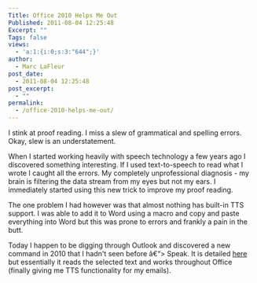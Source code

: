 ```yaml
---
Title: Office 2010 Helps Me Out
Published: 2011-08-04 12:25:48
Excerpt: ""
Tags: false
views:
  - 'a:1:{i:0;s:3:"644";}'
author:
  - Marc LaFleur
post_date:
  - 2011-08-04 12:25:48
post_excerpt:
  - ""
permalink:
  - /office-2010-helps-me-out/
---
```

I stink at proof reading. I miss a slew of grammatical and spelling errors. Okay, slew is an understatement.

When I started working heavily with speech technology a few years ago I discovered something interesting. If I used text-to-speech to read what I wrote I caught all the errors. My completely unprofessional diagnosis - my brain is filtering the data stream from my eyes but not my ears. I immediately started using this new trick to improve my proof reading.

The one problem I had however was that almost nothing has built-in TTS support. I was able to add it to Word using a macro and copy and paste everything into Word but this was prone to errors and frankly a pain in the butt.

Today I happen to be digging through Outlook and discovered a new command in 2010 that I hadn't seen before â€“&gt; Speak. It is detailed <a href="http://office.microsoft.com/en-us/word-help/using-the-speak-text-to-speech-feature-HA102066711.aspx" target="_blank">here</a> but essentially it reads the selected text and works throughout Office (finally giving me TTS functionality for my emails).